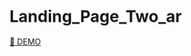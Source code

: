 # Landing_Page_Two_ar
<a href="https://abdelhafidrahab.github.io/Landing_Page_Two_ar/"> 🚀 DEMO  </a>
